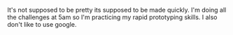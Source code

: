 It's not supposed to be pretty its supposed to be made quickly.
I'm doing all the challenges at 5am so I'm practicing my rapid prototyping skills.
I also don't like to use google.
